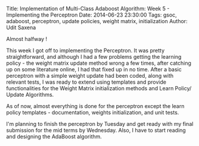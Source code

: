 Title: Implementation of Multi-Class Adaboost Algorithm: Week 5 - Implementing the Perceptron
Date: 2014-06-23 23:30:00
Tags: gsoc, adaboost, perceptron, update policies, weight matrix, initialization
Author: Udit Saxena

Almost halfway ! 

This week I got off to implementing the Perceptron. It was pretty straightforward, and although I had a few problems getting the learning policy - the weight matrix update method wrong a few times, after catching up on some literature online, I had that fixed up in no time. 
After a basic perceptron with a simple weight update had been coded, along with relevant tests, I was ready to extend using templates and provide functionalities for the Weight Matrix initialization methods and Learn Policy/ Update Algorithms. 

As of now, almost everything is done for the perceptron except the learn policy templates - documentation, weights initialization, and unit tests.

I'm planning to finish the perceptron by Tuesday and get ready with my final submission for the mid terms by Wednesday. Also, I have to start reading and designing the AdaBoost algorithm.
